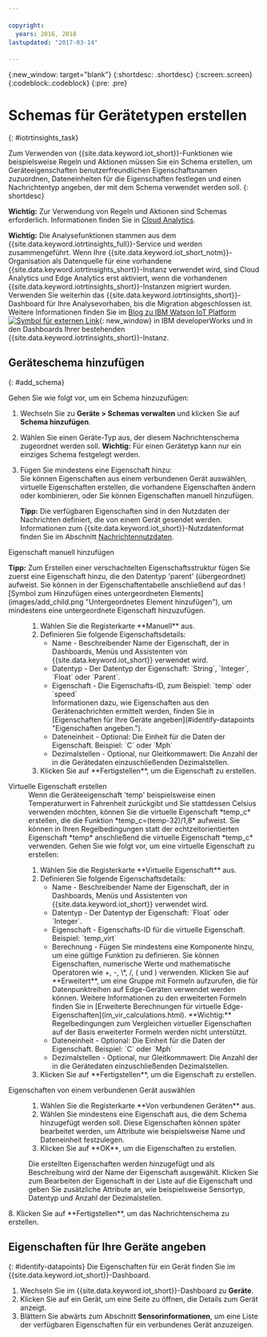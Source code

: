 ```yaml
---

copyright:
  years: 2016, 2018
lastupdated: "2017-03-14"

---
```


{:new_window: target="blank"}
{:shortdesc: .shortdesc}
{:screen:.screen}
{:codeblock:.codeblock}
{:pre: .pre}

# Schemas für Gerätetypen erstellen
{: #iotrtinsights_task}

Zum Verwenden von {{site.data.keyword.iot_short}}-Funktionen wie beispielsweise Regeln und Aktionen müssen Sie ein Schema erstellen, um Geräteeigenschaften benutzerfreundlichen Eigenschaftsnamen zuzuordnen, Dateneinheiten für die Eigenschaften festlegen und einen Nachrichtentyp angeben, der mit dem Schema verwendet werden soll.
{: shortdesc}

**Wichtig:** Zur Verwendung von Regeln und Aktionen sind Schemas erforderlich. Informationen finden Sie in [Cloud Analytics](cloud_analytics.html#rules).

**Wichtig:** Die Analysefunktionen stammen aus dem {{site.data.keyword.iotrtinsights_full}}-Service und werden zusammengeführt. Wenn Ihre {{site.data.keyword.iot_short_notm}}-Organisation als Datenquelle für eine vorhandene {{site.data.keyword.iotrtinsights_short}}-Instanz verwendet wird, sind Cloud Analytics und Edge Analytics erst aktiviert, wenn die vorhandenen {{site.data.keyword.iotrtinsights_short}}-Instanzen migriert wurden. Verwenden Sie weiterhin das {{site.data.keyword.iotrtinsights_short}}-Dashboard für Ihre Analysevorhaben, bis die Migration abgeschlossen ist. Weitere Informationen finden Sie im [Blog zu IBM Watson IoT Platform ![Symbol für externen Link](../../icons/launch-glyph.svg "Symbol für externen Link")](https://developer.ibm.com/iotplatform/2016/04/28/iot-real-time-insights-and-watson-iot-platform-a-match-made-in-heaven/){: new_window} in IBM developerWorks und in den Dashboards Ihrer bestehenden {{site.data.keyword.iotrtinsights_short}}-Instanz.  

## Geräteschema hinzufügen
{: #add_schema}

Gehen Sie wie folgt vor, um ein Schema hinzuzufügen:  
1. Wechseln Sie zu **Geräte > Schemas verwalten** und klicken Sie auf **Schema hinzufügen**.  
2. Wählen Sie einen Geräte-Typ aus, der diesem Nachrichtenschema zugeordnet werden soll. **Wichtig:** Für einen Gerätetyp kann nur ein einziges Schema festgelegt werden.

3. Fügen Sie mindestens eine Eigenschaft hinzu:  
    Sie können Eigenschaften aus einem verbundenen Gerät auswählen, virtuelle Eigenschaften erstellen, die vorhandene Eigenschaften ändern oder kombinieren, oder Sie können Eigenschaften manuell hinzufügen.  

    **Tipp:** Die verfügbaren Eigenschaften sind in den Nutzdaten der Nachrichten definiert, die von einem Gerät gesendet werden. Informationen zum {{site.data.keyword.iot_short}}-Nutzdatenformat finden Sie im Abschnitt [Nachrichtennutzdaten](reference/mqtt/index.html#message-payload "Nachrichtennutzdaten.").   
  <dl>
  <dt>Eigenschaft manuell hinzufügen</dt>
  <p><b>Tipp:</b> Zum Erstellen einer verschachtelten Eigenschaftsstruktur fügen Sie zuerst eine Eigenschaft hinzu, die den Datentyp 'parent' (übergeordnet) aufweist. Sie können in der Eigenschaftentabelle anschließend auf das ![Symbol zum Hinzufügen eines untergeordneten Elements](images/add_child.png "Untergeordnetes Element hinzufügen"), um mindestens eine untergeordnete Eigenschaft hinzuzufügen.</p>
  <dd>
  <ol>
    <li>Wählen Sie die Registerkarte **Manuell** aus.</li>
    <li>Definieren Sie folgende Eigenschaftsdetails:
    <ul>  
      <li>Name - Beschreibender Name der Eigenschaft, der in Dashboards, Menüs und Assistenten von {{site.data.keyword.iot_short}} verwendet wird.</li>
      <li>Datentyp - Der Datentyp der Eigenschaft:  
   `String`, `Integer`, `Float` oder `Parent`.</li>
   <!--<li>Event - A specific event to collect data for. Leave blank to collect for all events.</li>-->
   <li>Eigenschaft - Die Eigenschafts-ID, zum Beispiel:  
 `temp` oder `speed`  </br> Informationen dazu, wie Eigenschaften aus den Gerätenachrichten ermittelt werden, finden Sie in [Eigenschaften für Ihre Geräte angeben](#identify-datapoints "Eigenschaften angeben.").</li>
  <li>Dateneinheit - Optional: Die Einheit für die Daten der Eigenschaft. Beispiel:  
     `C` oder `Mph`  </li>
     <li> Dezimalstellen - Optional, nur Gleitkommawert: Die Anzahl der in die Gerätedaten einzuschließenden Dezimalstellen.</li>
    </ul>
    </li>
    <li>Klicken Sie auf **Fertigstellen**, um die Eigenschaft zu erstellen.</li>
  </ol>
  </dd>
  <dt>Virtuelle Eigenschaft erstellen</dt>
  <dd> Wenn die Geräteeigenschaft 'temp' beispielsweise einen Temperaturwert in Fahrenheit zurückgibt und Sie stattdessen Celsius verwenden möchten, können Sie die virtuelle Eigenschaft *temp_c* erstellen, die die Funktion *temp_c=(temp-32)/1,8* aufweist. Sie können in Ihren Regelbedingungen statt der echtzeitorientierten Eigenschaft *temp* anschließend die virtuelle Eigenschaft *temp_c* verwenden.  
  Gehen Sie wie folgt vor, um eine virtuelle Eigenschaft zu erstellen:
  <ol>
    <li>Wählen Sie die Registerkarte **Virtuelle Eigenschaft** aus.</li>  
    <li>Definieren Sie folgende Eigenschaftsdetails:
    <ul>
    <li>Name - Beschreibender Name der Eigenschaft, der in Dashboards, Menüs und Assistenten von {{site.data.keyword.iot_short}} verwendet wird.</li>
    <li>Datentyp - Der Datentyp der Eigenschaft:  
 `Float` oder `Integer`.</li>
 <li>Eigenschaft - Eigenschafts-ID für die virtuelle Eigenschaft. Beispiel:  
`temp_virt`</li>
    <li>Berechnung - Fügen Sie mindestens eine Komponente hinzu, um eine gültige Funktion zu definieren. Sie können Eigenschaften, numerische Werte und mathematische Operatoren wie +, -, \*, /, ( und ) verwenden.  
    Klicken Sie auf **Erweitert**, um eine Gruppe mit Formeln aufzurufen, die für Datenpunktreihen auf Edge-Geräten verwendet werden können. Weitere Informationen zu den erweiterten Formeln finden Sie in [Erweiterte Berechnungen für virtuelle Edge-Eigenschaften](im_vir_calculations.html).  
    **Wichtig:** Regelbedingungen zum Vergleichen virtueller Eigenschaften auf der Basis erweiterter Formeln werden nicht unterstützt.</li>
    <li>Dateneinheit - Optional: Die Einheit für die Daten der Eigenschaft. Beispiel: `C` oder `Mph`</li>
    <li> Dezimalstellen - Optional, nur Gleitkommawert: Die Anzahl der in die Gerätedaten einzuschließenden Dezimalstellen.</li>
   </ul>
   </li>
   <li>Klicken Sie auf **Fertigstellen**, um die Eigenschaft zu erstellen.</li>
  </ol>
  </dd>
  <dt>Eigenschaften von einem verbundenen Gerät auswählen</dt>
  <dd>
  <ol>
    <li>Wählen Sie die Registerkarte **Von verbundenen Geräten** aus.</li>  
    <li>Wählen Sie mindestens eine Eigenschaft aus, die dem Schema hinzugefügt werden soll. Diese Eigenschaften können später bearbeitet werden, um Attribute wie beispielsweise Name und Dateneinheit festzulegen.  
<!--**Important:** Each property must be unique for a schema. If you select multiple occurrences of the same property for different events, only one of the selected properties is added to the schema.</li>-->
  <li>Klicken Sie auf **OK**, um die Eigenschaften zu erstellen.</li>
  </ol>
  </dd>
    <dd>Die erstellten Eigenschaften werden hinzugefügt und als Beschreibung wird der Name der Eigenschaft ausgewählt. Klicken Sie zum Bearbeiten der Eigenschaft in der Liste auf die Eigenschaft und geben Sie zusätzliche Attribute an, wie beispielsweise Sensortyp, Datentyp und Anzahl der Dezimalstellen.</dd>
  </dl>
8. Klicken Sie auf **Fertigstellen**, um das Nachrichtenschema zu erstellen.

## Eigenschaften für Ihre Geräte angeben
{: #identify-datapoints}
   Die Eigenschaften für ein Gerät finden Sie im {{site.data.keyword.iot_short}}-Dashboard.

1. Wechseln Sie im {{site.data.keyword.iot_short}}-Dashboard zu **Geräte**.
2. Klicken Sie auf ein Gerät, um eine Seite zu öffnen, die Details zum Gerät anzeigt.
3. Blättern Sie abwärts zum Abschnitt **Sensorinformationen**, um eine Liste der verfügbaren Eigenschaften für ein verbundenes Gerät anzuzeigen.
